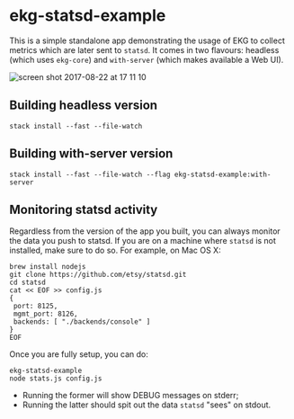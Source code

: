 # ekg-statsd-example

This is a simple standalone app demonstrating the usage of EKG to collect metrics which are later sent to `statsd`.
It comes in two flavours: headless (which uses `ekg-core`) and `with-server` (which makes available a Web UI).

![screen shot 2017-08-22 at 17 11 10](https://user-images.githubusercontent.com/29383371/29572554-faeb8b52-875c-11e7-92c0-1d4336d354e8.png)

## Building headless version

```
stack install --fast --file-watch
```

## Building with-server version

```
stack install --fast --file-watch --flag ekg-statsd-example:with-server
```

## Monitoring statsd activity

Regardless from the version of the app you built, you can always monitor the data you push to statsd. If you are
on a machine where `statsd` is not installed, make sure to do so. For example, on Mac OS X:

```
brew install nodejs
git clone https://github.com/etsy/statsd.git
cd statsd
cat << EOF >> config.js
{
 port: 8125,
 mgmt_port: 8126,
 backends: [ "./backends/console" ]
}
EOF
```

Once you are fully setup, you can do:

```
ekg-statsd-example
node stats.js config.js
```

* Running the former will show DEBUG messages on stderr;
* Running the latter should spit out the data `statsd` "sees" on stdout.
